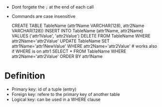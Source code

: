 * Dont forgete the `;` at the end of each call
* Commands are case insensitive

  CREATE TABLE TableName (attr1Name VARCHAR(128), attr2Name VARCHAR(128))
  INSERT INTO TableName (attr1Name, attr2Name) VALUES ('attr1Value', 'attr2Value')
  DELETE FROM TableName WHERE attr2Name='attr2Value'
  UPDATE TableName SET attr1Name='attr1NewValue' WHERE attr2Name='attr2Value' # works also if WHERE is on attr1
  SELECT * FROM TableName
    WHERE attr2Name='attr2Value'
    ORDER BY attr1Name
  
# Definition
* Primary key: id of a tuple (entry)
* Foreign key: refere to the primary key of another table
* Logical key: can be used in a WHERE clause  